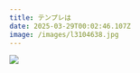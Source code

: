 ```yaml
---
title: テンプレは
date: 2025-03-29T00:02:46.107Z
image: /images/l3104638.jpg
---
```



![](/images/l3104638.jpg)